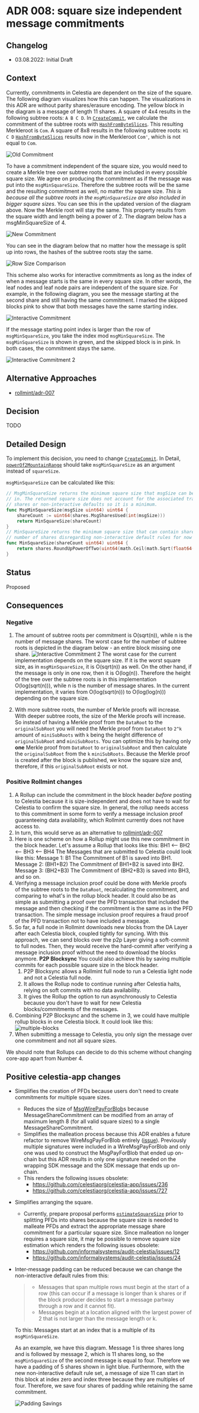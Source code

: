 # ADR 008: square size independent message commitments

## Changelog

- 03.08.2022: Initial Draft

## Context

Currently, commitments in Celestia are dependent on the size of the square. The following diagram visualizes how this can happen. The visualizations in this ADR are without parity shares/erasure encoding.
The yellow block in the diagram is a message of length 11 shares. A square of 4x4 results in the following subtree roots: `A B C D`.
In [`CreateCommit`](https://github.com/celestiaorg/celestia-app/blob/0c81704939cd743937aac2859f3cb5ae6368f174/x/payment/types/payfordata.go#L112-166), we calculate the commitment of the subtree roots with [`HashFromByteSlices`](https://github.com/celestiaorg/celestia-core/blob/v0.34.x-celestia/crypto/merkle/tree.go#L7-L21). This resulting Merkleroot is `Com`.
A square of 8x8 results in the following subtree roots: `H1 C D`
[`HashFromByteSlices`](https://github.com/celestiaorg/celestia-core/blob/v0.34.x-celestia/crypto/merkle/tree.go#L7-L21) results now in the Merkleroot `Com'`, which is not equal to `Com`.

![Old Commitment](./assets/size-dependent-commitment.png)

To have a commitment independent of the square size, you would need to create a Merkle tree over subtree roots that are included in every possible square size.
We agree on producing the commitment as if the message was put into the `msgMinSquareSize`. Therefore the subtree roots will be the same and the resulting commitment as well, no matter the square size. *This is because all the subtree roots in the `msgMinSquareSize` are also included in bigger square sizes*.
You can see this in the updated version of the diagram above. Now the Merkle root will stay the same. This property results from the square width and length being a power of 2. The diagram below has a msgMinSquareSize of 4.

![New Commitment](./assets/size-independent-commitment.png)

You can see in the diagram below that no matter how the message is split up into rows, the hashes of the subtree roots stay the same.

![Row Size Comparison](./assets/row-size-comparison.png)

This scheme also works for interactive commitments as long as the index of when a message starts is the same in every square size. In other words, the leaf nodes and leaf node pairs are independent of the square size.
For example, in the following diagram, you see the message starting at the second share and still having the same commitment. I marked the skipped blocks pink to show that both messages have the same starting index.

![Interactive Commitment](./assets/interactive-commitment.png)

If the message starting point index is larger than the row of `msgMinSquareSize`, you take the index mod `msgMinSquareSize`. The `msgMinSquareSize` is shown in green, and the skipped block is in pink. In both cases, the commitment stays the same.

![Interactive Commitment 2](./assets/interactive-commitment2.png)

## Alternative Approaches

- [rollmint/adr-007](https://github.com/celestiaorg/rollmint/blob/cb5c7440a8e879778e71097e254c3dd692c39d14/docs/lazy-adr/adr-007-header-commit-to-shares.md)

## Decision

TODO

## Detailed Design

To implement this decision, you need to change [`CreateCommit`](https://github.com/celestiaorg/celestia-app/blob/0c81704939cd743937aac2859f3cb5ae6368f174/x/payment/types/payfordata.go#L112-166).
In Detail, [`powerOf2MountainRange`](https://github.com/celestiaorg/celestia-app/blob/0c81704939cd743937aac2859f3cb5ae6368f174/x/payment/types/payfordata.go#L142) should take `msgMinSquareSize` as an argument instead of `squareSize`.

`msgMinSquareSize` can be calculated like this:

```go
// MsgMinSquareSize returns the minimum square size that msgSize can be included
// in. The returned square size does not account for the associated transaction
// shares or non-interactive defaults so it is a minimum.
func MsgMinSquareSize(msgSize uint64) uint64 {
	shareCount := uint64(shares.MsgSharesUsed(int(msgSize)))
	return MinSquareSize(shareCount)
}
// MinSquareSize returns the minimum square size that can contain shareCount
// number of shares disregarding non-interactive default rules for now
func MinSquareSize(shareCount uint64) uint64 {
	return shares.RoundUpPowerOfTwo(uint64(math.Ceil(math.Sqrt(float64(shareCount)))))
}
```

## Status

Proposed

## Consequences

### Negative

1. The amount of subtree roots per commitment is O(sqrt(n)), while n is the number of message shares. The worst case for the number of subtree roots is depicted in the diagram below - an entire block missing one share.
  ![Interactive Commitment 2](./assets/complexity.png)
The worst case for the current implementation depends on the square size. If it is the worst square size, as in `msgMinSquareSize`, it is O(sqrt(n)) as well. On the other hand, if the message is only in one row, then it is O(log(n)).
Therefore the height of the tree over the subtree roots is in this implementation O(log(sqrt(n))), while n is the number of message shares. In the current implementation, it varies from O(log(sqrt(n))) to O(log(log(n))) depending on the square size.

2. With more subtree roots, the number of Merkle proofs will increase. With deeper subtree roots, the size of the Merkle proofs will increase. So instead of having a Merkle proof from the `DataRoot` to the `originalSubRoot` you will need the Merkle proof from `DataRoot` to `2^k` amount of `miniSubRoots` with `k` being the height difference of `originalSubRoot` and `miniSubRoots`. You can optimize this by having only **one** Merkle proof from `DataRoot` to `originalSubRoot` and then calculate the `originalSubRoot` from the `k` `miniSubRoots`. Because the Merkle proof is created after the block is published, we know the square size and, therefore, if this `originalSubRoot` exists or not.

### Positive Rollmint changes

1. A Rollup can include the commitment in the block header *before* posting to Celestia because it is size-independent and does not have to wait for Celestia to confirm the square size. In general, the rollup needs access to this commitment in some form to verify a message inclusion proof guaranteeing data availability, which Rollmint currently does not have access to.
2. In turn, this would serve as an alternative to [rollmint/adr-007](https://github.com/celestiaorg/optimint/blob/main/docs/lazy-adr/adr-007-header-commit-to-shares.md)
3. Here is one scheme on how a Rollup might use this new commitment in the block header. Let's assume a Rollup that looks like this:
  BH1 <-- BH2 <-- BH3 <-- BH4
  The Messages that are submitted to Celestia could look like this:
  Message 1: B1
  The Commitment of B1 is saved into BH1.
  Message 2: (BH1+B2)
  The Commitment of BH1+B2 is saved into BH2.
  Message 3: (BH2+B3)
  The Commitment of (BH2+B3) is saved into BH3, and so on.
4. Verifying a message inclusion proof could be done with Merkle proofs of the subtree roots to the `DataRoot`, recalculating the commitment, and comparing to what's in the rollup block header. It could also be as simple as submitting a proof over the PFD transaction that included the message and then checking if the commitment is the same as in the PFD transaction. The simple message inclusion proof requires a fraud proof of the PFD transaction not to have included a message.
5. So far, a full node in Rollmint downloads new blocks from the DA Layer after each Celestia block, coupled tightly for syncing. With this approach, we can send blocks over the p2p Layer giving a soft-commit to full nodes. Then, they would receive the hard-commit after verifying a message inclusion proof without the need to download the blocks anymore. **P2P Blocksync** You could also achieve this by saving multiple commits for each possible square size in the block header.
    1. P2P Blocksync allows a Rollmint full node to run a Celestia light node and not a Celestia full node.
    2. It allows the Rollup node to continue running after Celestia halts, relying on soft commits with no data availability.
    3. It gives the Rollup the option to run asynchronously to Celestia because you don't have to wait for new Celestia blocks/commitments of the messages.
6. Combining P2P Blocksync and the scheme in 3, we could have multiple rollup blocks in one Celestia block. It could look like this:
  ![multiple-blocks](./assets/multiple-blocks.png)
7. When submitting a message to Celestia, you only sign the message over one commitment and not all square sizes.

We should note that Rollups can decide to do this scheme without changing core-app apart from Number 4.

## Positive celestia-app changes

- Simplifies the creation of PFDs because users don't need to create commitments for multiple square sizes.
  - Reduces the size of [MsgWirePayForBlob](https://github.com/celestiaorg/celestia-app/blob/6f3b3ae437b2a70d72ff6be2741abb8b5378caa0/x/payment/types/tx.pb.go#L32-L40)s because MessageShareCommitment can be modified from an array of maximum length 8 (for all valid square sizes) to a single MessageShareCommitment.
  - Simplifies the malleation process because this ADR enables a future refactor to remove WireMsgPayForBlob entirely ([issue](https://github.com/celestiaorg/celestia-app/issues/951)). Previously multiple signatures were included in a WireMsgPayForBlob and only one was used to construct the MsgPayForBlob that ended up on-chain but this ADR results in only one signature needed on the wrapping SDK message and the SDK message that ends up on-chain.
  - This renders the following issues obsolete:
    - <https://github.com/celestiaorg/celestia-app/issues/236>
    - <https://github.com/celestiaorg/celestia-app/issues/727>
- Simplifies arranging the square.
  - Currently, prepare proposal performs [`estimateSquareSize`](https://github.com/rootulp/celestia-app/blob/6f3b3ae437b2a70d72ff6be2741abb8b5378caa0/app/estimate_square_size.go#L98-L101) prior to splitting PFDs into shares because the square size is needed to malleate PFDs and extract the appropriate message share commitment for a particular square size. Since malleation no longer requires a square size, it may be possible to remove square size estimation which renders the following issues obsolete:
    - <https://github.com/informalsystems/audit-celestia/issues/12>
    - <https://github.com/informalsystems/audit-celestia/issues/24>
- Inter-message padding can be reduced because we can change the non-interactive default rules from this:

    > - Messages that span multiple rows must begin at the start of a row (this can occur if a message is longer than k shares or if the block producer decides to start a message partway through a row and it cannot fit).
    > - Messages begin at a location aligned with the largest power of 2 that is not larger than the message length or k.

    To this: Messages start at an index that is a multiple of its `msgMinSquareSize`.

    As an example, we have this diagram. Message 1 is three shares long and is followed by message 2, which is 11 shares long, so the `msgMinSquareSize` of the second message is equal to four. Therefore we have a padding of 5 shares shown in light blue. Furthermore, with the new non-interactive default rule set, a message of size 11 can start in this block at index zero and index three because they are multiples of four. Therefore, we save four shares of padding while retaining the same commitment.

    ![Padding Savings](./assets/padding-savings.png)
